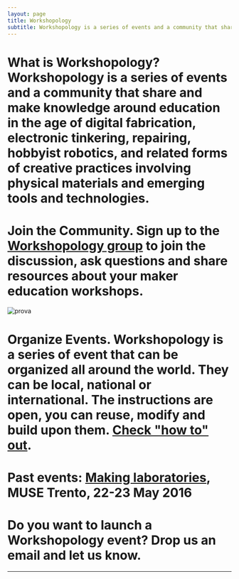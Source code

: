 ```yaml
---
layout: page
title: Workshopology
subtitle: Workshopology is a series of events and a community that share and make knowledge around the educational formats in the age of making.
---
```


# **What is Workshopology?** Workshopology is a series of events and a community that share and make knowledge around education in the age of digital fabrication, electronic tinkering, repairing, hobbyist robotics, and related forms of creative practices involving physical materials and emerging tools and technologies.



# **Join the Community**. Sign up to the [**Workshopology group**](https://groups.google.com/forum/#!forum/workshopology) to join the discussion, ask questions and share resources about your maker education workshops. 

![prova](http://fablab.muse.it/wp-content/uploads/2016/03/panoramica_small.jpg)

# **Organize Events**. Workshopology is a series of event that can be organized all around the world. They can be local, national or international. The instructions are open, you can reuse, modify and build upon them. [**Check "how to" out**](http://workshopology.github.io/howto).


# **Past events**: **[Making laboratories](http://workshopology.github.io/Making%20Laboratories%202016)**, MUSE Trento, 22-23 May 2016 



# Do you want to launch a Workshopology event? Drop us an email and let us know. 

---











